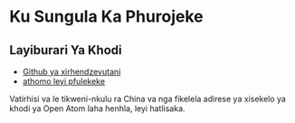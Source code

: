 # Ku Sungula Ka Phurojeke

## Layiburari Ya Khodi

* [Github ya xirhendzevutani](https://github.com/3TiSite)
* [athomo leyi pfulekeke](https://atomgit.com/orgs/3ti)

Vatirhisi va le tikweni-nkulu ra China va nga fikelela adirese ya xisekelo ya khodi ya Open Atom laha henhla, leyi hatlisaka.
